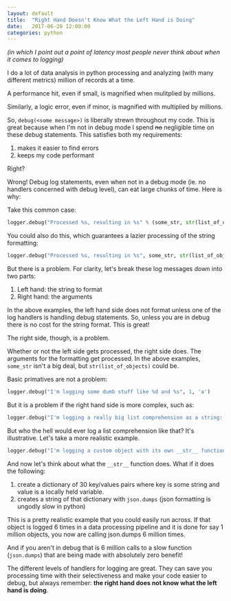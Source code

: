 ```yaml
---
layout: default
title:  "Right Hand Doesn't Know What the Left Hand is Doing"
date:   2017-06-28 12:00:00
categories: python
---
```


_(in which I point out a point of latency most people never think about when it comes to logging)_

I do a lot of data analysis in python processing and analyzing (with many different metrics) million of records at a time.

A performance hit, even if small, is magnified when mulitplied by millions.

Similarly, a logic error, even if minor, is magnified with multiplied by millions. 

So, `debug(<some message>)` is liberally strewn throughout my code. This is great because when I'm not in debug mode I spend ~~no~~ negligible time on these debug statements. This satisfies both my requirements:

1. makes it easier to find errors
2. keeps my code performant

Right?

Wrong! Debug log statements, even when not in a debug mode (ie. no handlers concerned with debug level), can eat large chunks of time. Here is why:

Take this common case:

```python
logger.debug("Processed %s, resulting in %s" % (some_str, str(list_of_objects))
```

You could also do this, which guarantees a lazier processing of the string formatting:

```python
logger.debug("Processed %s, resulting in %s", some_str, str(list_of_objects))
```

But there is a problem. For clarity, let's break these log messages down into two parts:

1. Left hand: the string to format
2. Right hand: the arguments

In the above examples, the left hand side does not format unless one of the log handlers is handling debug statements. So, unless you are in debug there is no cost for the string format. This is great!

The right side, though, is a problem.

Whether or not the left side gets processed, the right side does. The arguments for the formatting get processed. In the above examples, `some_str` isn't a big deal, but `str(list_of_objects)` could be. 

Basic primatives are not a problem:

```python
logger.debug("I'm logging some dumb stuff like %d and %s", 1, 'a')
```

But it is a problem if the right hand side is more complex, such as:

```python
logger.debug("I'm logging a really big list comprehension as a string: %s" % str(x for x in range(1000000)))
```

But who the hell would ever log a list comprehension like that? It's illustrative. Let's take a more realistic example.

```python
logger.debug("I'm logging a custom object with its own __str__ function: %s" % str(custom_object_instance))
```

And now let's think about what the `__str__` function does. What if it does the following:
1. create a dictionary of 30 key/values pairs where key is some string and value is a locally held variable.
2. creates a string of that dictionary with `json.dumps` (json formatting is ungodly slow in python)

This is a pretty realistic example that you could easily run across. If that object is logged 6 times in a data processing pipeline and it is done for say 1 million objects, you now are calling json.dumps 6 million times.

And if you aren't in debug that is 6 million calls to a slow function (`json.dumps`) that are being made with absolutely zero benefit!

The different levels of handlers for logging are great. They can save you processing time with their selectiveness and make your code easier to debug, but always remember: **the right hand does not know what the left hand is doing**.


